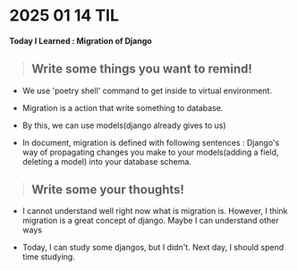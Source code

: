 # **2025 01 14 TIL**

#### Today I Learned : Migration of Django

> ## Write some things you want to remind!

- We use 'poetry shell' command to get inside to virtual environment.

- Migration is a action that write something to database.

- By this, we can use models(django already gives to us)

- In document, migration is defined with following sentences : Django's way of propagating changes you make to your models(adding a field, deleting a model) into your database schema.

> ## Write some your thoughts!

- I cannot understand well right now what is migration is. However, I think migration is a great concept of django. Maybe I can understand other ways

- Today, I can study some djangos, but I didn't. Next day, I should spend time studying.
